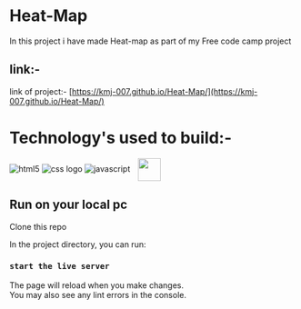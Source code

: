 # Heat-Map

In this project i have made Heat-map as part of my Free code camp project

## link:-
link of project:- [https://kmj-007.github.io/Heat-Map/](https://kmj-007.github.io/Heat-Map/)

# Technology's used to build:-
![html5](https://img.shields.io/badge/HTML5-E34F26?style=for-the-badge&logo=html5&logoColor=white)
![css logo](https://img.shields.io/badge/CSS3-1572B6?style=for-the-badge&logo=css3&logoColor=white)
![javascript](https://img.shields.io/badge/JavaScript-F7DF1E?style=for-the-badge&logo=javascript&logoColor=black)
<a href="https://d3js.org"><img src="https://d3js.org/logo.svg" align="center" width="40" height="40" hspace="10" vspace="0" ></a>


## Run on your local pc

Clone this repo 


In the project directory, you can run:

### `start the live server`


The page will reload when you make changes.\
You may also see any lint errors in the console.

